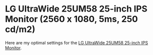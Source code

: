 # LG UltraWide 25UM58 25-inch IPS Monitor (2560 x 1080, 5ms, 250 cd/m2)
Here are my optimal settings for the [LG UltraWide 25UM58 25-inch IPS Monitor](https://amzn.to/2VjEetA).
